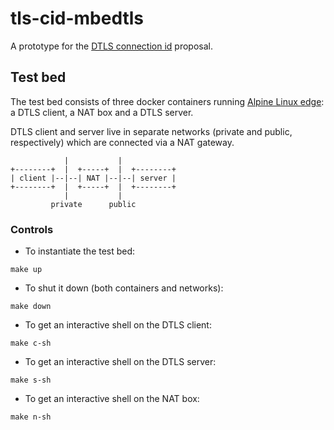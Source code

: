 # tls-cid-mbedtls
A prototype for the [DTLS connection id](https://thomas-fossati.github.io/draft-tls-cid/) proposal.

## Test bed

The test bed consists of three docker containers running [Alpine Linux edge](http://gliderlabs.viewdocs.io/docker-alpine/): a DTLS client, a NAT box and a DTLS server.

DTLS client and server live in separate networks (private and public, respectively) which are connected via a NAT gateway.

```
            |           |
+--------+  |  +-----+  |  +--------+
| client |--|--| NAT |--|--| server |
+--------+  |  +-----+  |  +--------+
            |           |
         private      public
```

### Controls

- To instantiate the test bed:
```
make up
```
- To shut it down (both containers and networks):
```
make down
```

- To get an interactive shell on the DTLS client:
```
make c-sh
```

- To get an interactive shell on the DTLS server:
```
make s-sh
```

- To get an interactive shell on the NAT box:
```
make n-sh
```
